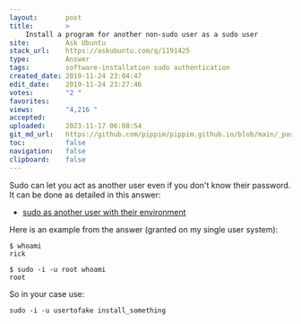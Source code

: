 ```yaml
---
layout:       post
title:        >
    Install a program for another non-sudo user as a sudo user
site:         Ask Ubuntu
stack_url:    https://askubuntu.com/q/1191425
type:         Answer
tags:         software-installation sudo authentication
created_date: 2019-11-24 23:04:47
edit_date:    2019-11-24 23:27:46
votes:        "2 "
favorites:    
views:        "4,216 "
accepted:     
uploaded:     2023-11-17 06:08:54
git_md_url:   https://github.com/pippim/pippim.github.io/blob/main/_posts/2019/2019-11-24-Install-a-program-for-another-non-sudo-user-as-a-sudo-user.md
toc:          false
navigation:   false
clipboard:    false
---
```


Sudo can let you act as another user even if you don't know their password. It can be done as detailed in this answer:

- [sudo as another user with their environment][1]

Here is an example from the answer (granted on my single user system):

``` 
$ whoami
rick

$ sudo -i -u root whoami
root
```

So in your case use:

``` 
sudo -i -u usertofake install_something
```


  [1]: https://unix.stackexchange.com/a/177011/200094
